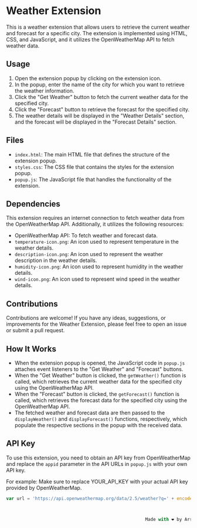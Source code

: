 # Weather Extension

This is a weather extension that allows users to retrieve the current weather and forecast for a specific city. The extension is implemented using HTML, CSS, and JavaScript, and it utilizes the OpenWeatherMap API to fetch weather data.

## Usage

1. Open the extension popup by clicking on the extension icon.
2. In the popup, enter the name of the city for which you want to retrieve the weather information.
3. Click the "Get Weather" button to fetch the current weather data for the specified city.
4. Click the "Forecast" button to retrieve the forecast for the specified city.
5. The weather details will be displayed in the "Weather Details" section, and the forecast will be displayed in the "Forecast Details" section.

## Files

- `index.html`: The main HTML file that defines the structure of the extension popup.
- `styles.css`: The CSS file that contains the styles for the extension popup.
- `popup.js`: The JavaScript file that handles the functionality of the extension.

## Dependencies

This extension requires an internet connection to fetch weather data from the OpenWeatherMap API. Additionally, it utilizes the following resources:

- OpenWeatherMap API: To fetch weather and forecast data.
- `temperature-icon.png`: An icon used to represent temperature in the weather details.
- `description-icon.png`: An icon used to represent the weather description in the weather details.
- `humidity-icon.png`: An icon used to represent humidity in the weather details.
- `wind-icon.png`: An icon used to represent wind speed in the weather details.

## Contributions

Contributions are welcome! If you have any ideas, suggestions, or improvements for the Weather Extension, please feel free to open an issue or submit a pull request.

## How It Works

- When the extension popup is opened, the JavaScript code in `popup.js` attaches event listeners to the "Get Weather" and "Forecast" buttons.
- When the "Get Weather" button is clicked, the `getWeather()` function is called, which retrieves the current weather data for the specified city using the OpenWeatherMap API.
- When the "Forecast" button is clicked, the `getForecast()` function is called, which retrieves the forecast data for the specified city using the OpenWeatherMap API.
- The fetched weather and forecast data are then passed to the `displayWeather()` and `displayForecast()` functions, respectively, which populate the respective sections in the popup with the received data.

## API Key

To use this extension, you need to obtain an API key from OpenWeatherMap and replace the `appid` parameter in the API URLs in `popup.js` with your own API key.
                                                      

For example: Make sure to replace YOUR_API_KEY with your actual API key provided by OpenWeatherMap.

```javascript
var url = 'https://api.openweathermap.org/data/2.5/weather?q=' + encodeURIComponent(cityName) + '&appid=YOUR_API_KEY&units=metric';



                                                     Made with ❤️ by Arshia Mubias Shaik

